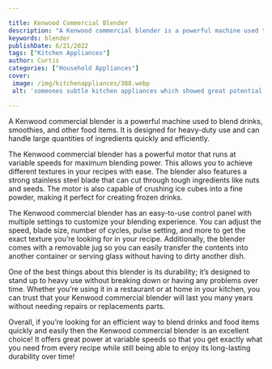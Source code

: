 ```yaml
---

title: Kenwood Commercial Blender
description: "A Kenwood commercial blender is a powerful machine used to blend drinks, smoothies, and other food items. It is designed for heavy...keep going and find out"
keywords: blender
publishDate: 6/21/2022
tags: ["Kitchen Appliances"]
author: Curtis
categories: ["Household Appliances"]
cover: 
 image: /img/kitchenappliances/388.webp
 alt: 'someones subtle kitchen appliances which showed great potential'

---
```


A Kenwood commercial blender is a powerful machine used to blend drinks, smoothies, and other food items. It is designed for heavy-duty use and can handle large quantities of ingredients quickly and efficiently.

The Kenwood commercial blender has a powerful motor that runs at variable speeds for maximum blending power. This allows you to achieve different textures in your recipes with ease. The blender also features a strong stainless steel blade that can cut through tough ingredients like nuts and seeds. The motor is also capable of crushing ice cubes into a fine powder, making it perfect for creating frozen drinks.

The Kenwood commercial blender has an easy-to-use control panel with multiple settings to customize your blending experience. You can adjust the speed, blade size, number of cycles, pulse setting, and more to get the exact texture you’re looking for in your recipe. Additionally, the blender comes with a removable jug so you can easily transfer the contents into another container or serving glass without having to dirty another dish.

One of the best things about this blender is its durability; it’s designed to stand up to heavy use without breaking down or having any problems over time. Whether you’re using it in a restaurant or at home in your kitchen, you can trust that your Kenwood commercial blender will last you many years without needing repairs or replacements parts. 

Overall, if you’re looking for an efficient way to blend drinks and food items quickly and easily then the Kenwood commercial blender is an excellent choice! It offers great power at variable speeds so that you get exactly what you need from every recipe while still being able to enjoy its long-lasting durability over time!
